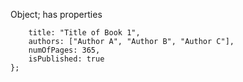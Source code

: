 Object; has properties

``` const book = {
    title: "Title of Book 1",
    authors: ["Author A", "Author B", "Author C"],
    numOfPages: 365,
    isPublished: true
};

